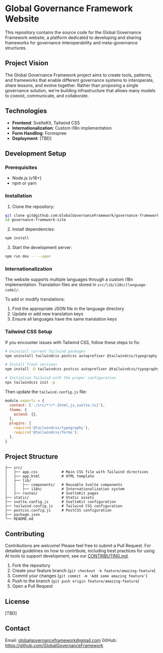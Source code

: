 # Global Governance Framework Website

This repository contains the source code for the Global Governance Framework website, a platform dedicated to developing and sharing frameworks for governance interoperability and meta-governance structures.

## Project Vision

The Global Governance Framework project aims to create tools, patterns, and frameworks that enable different governance systems to interoperate, share lessons, and evolve together. Rather than proposing a single governance solution, we're building infrastructure that allows many models to coexist, communicate, and collaborate.

## Technologies

- **Frontend**: SvelteKit, Tailwind CSS
- **Internationalization**: Custom i18n implementation
- **Form Handling**: Formspree
- **Deployment**: [TBD]

## Development Setup

### Prerequisites

- Node.js (v16+)
- npm or yarn

### Installation

1. Clone the repository:
```bash
git clone git@github.com:GlobalGovernanceFramework/governance-framework-site.git
cd governance-framework-site
```

2. Install dependencies:
```bash
npm install
```

3. Start the development server:
```bash
npm run dev -- --open
```

### Internationalization

The website supports multiple languages through a custom i18n implementation. Translation files are stored in `src/lib/i18n/[language-code]/`.

To add or modify translations:
1. Find the appropriate JSON file in the language directory
2. Update or add new translation keys
3. Ensure all languages have the same translation keys

### Tailwind CSS Setup

If you encounter issues with Tailwind CSS, follow these steps to fix:

```bash
# Uninstall current Tailwind packages
npm uninstall tailwindcss postcss autoprefixer @tailwindcss/typography @tailwindcss/forms

# Install fresh versions
npm install -D tailwindcss postcss autoprefixer @tailwindcss/typography @tailwindcss/forms

# Initialize Tailwind with the proper configuration
npx tailwindcss init -p
```

Then update the `tailwind.config.js` file:

```javascript
module.exports = {
  content: ['./src/**/*.{html,js,svelte,ts}'],
  theme: {
    extend: {},
  },
  plugins: [
    require('@tailwindcss/typography'),
    require('@tailwindcss/forms'),
  ],
}
```

## Project Structure

```
├── src/
│   ├── app.css           # Main CSS file with Tailwind directives
│   ├── app.html          # HTML template
│   ├── lib/
│   │   ├── components/   # Reusable Svelte components
│   │   ├── i18n/         # Internationalization system
│   ├── routes/           # SvelteKit pages
├── static/               # Static assets
├── svelte.config.js      # SvelteKit configuration
├── tailwind.config.js    # Tailwind CSS configuration
├── postcss.config.js     # PostCSS configuration
├── package.json
└── README.md
```

## Contributing

Contributions are welcome! Please feel free to submit a Pull Request. For detailed guidelines on how to contribute, including best practices for using AI tools to support development, see our [CONTRIBUTING.md](CONTRIBUTING.md).

1. Fork the repository
2. Create your feature branch (`git checkout -b feature/amazing-feature`)
3. Commit your changes (`git commit -m 'Add some amazing feature'`)
4. Push to the branch (`git push origin feature/amazing-feature`)
5. Open a Pull Request

## License

[TBD]

## Contact

Email: globalgovernanceframework@gmail.com
GitHub: https://github.com/GlobalGovernanceFramework
